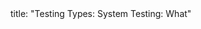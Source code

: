 <frontmatter>
title: "Testing Types: System Testing: What"
</frontmatter>

<include src="index-body.md" boilerplate />
